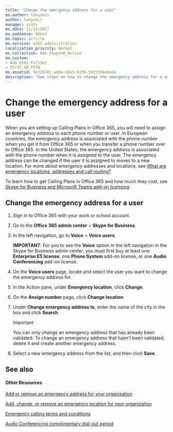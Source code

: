 ```yaml
---
title: "Change the emergency address for a user"
ms.author: tonysmit
author: tonysmit
manager: scotv
ms.date: 11/14/2017
ms.audience: Admin
ms.topic: article
ms.service: o365-administration
localization_priority: Normal
ms.collection: Adm_Skype4B_Online
ms.custom:
- Adm_O365_FullSet
- Strat_SB_PSTN
ms.assetid: 5412636c-ad0e-48a5-b199-5925156abee4
description: "See steps on how to change the emergency address for a user to work with the Public Switched Telephone Network (PSTN) in the US and Europe. "
---
```


# Change the emergency address for a user

When you are setting up Calling Plans in Office 365, you will need to assign an emergency address to each phone number or user. In European countries, the emergency address is associated with the phone number when you get it from Office 365 or when you transfer a phone number over to Office 365. In the United States, the emergency address is associated with the phone number when it is assigned to the user. The emergency address can be changed if the user it is assigned to moves to a new location. For more about emergency addresses and locations, see [What are emergency locations, addresses and call routing?](what-are-emergency-locations-addresses-and-call-routing.md)
  
To learn how to get Calling Plans in Office 365 and how much they cost, see [Skype for Business and Microsoft Teams add-on licensing](../skype-for-business-and-microsoft-teams-add-on-licensing/skype-for-business-and-microsoft-teams-add-on-licensing.md).
  
## Change the emergency address for a user

1. Sign in to Office 365 with your work or school account.
    
2. Go to the **Office 365 admin center** > **Skype for Business**.
    
3. In the left navigation, go to **Voice** > **Voice users**.
    
    **IMPORTANT**: For you to see the **Voice** option in the left navigation in the Skype for Business admin center, you must first buy at least one **Enterprise E5 license**, one **Phone System** add-on license, or one **Audio Conferencing** add-on license.
    
4. On the **Voice users** page, locate and select the user you want to change the emergency address for.
    
5. In the Action pane, under **Emergency location**, click **Change**.
    
6. On the **Assign number** page, click **Change location**. 
    
7. Under **Change emergency address to**, enter the name of the city in the box and click **Search**.
    
    > [!IMPORTANT]
    > You can only change an emergency address that has already been validated. To change an emergency address that hasn't been validated, delete it and create another emergency address. 
  
8. Select a new emergency address from the list, and then click **Save**.
    
## See also

#### Other Resources

[Add or remove an emergency address for your organization](add-or-remove-an-emergency-address-for-your-organization.md)
  
[Add, change, or remove an emergency location for your organization](add-change-or-remove-an-emergency-location-for-your-organization.md)
  
[Emergency calling terms and conditions](emergency-calling-terms-and-conditions.md)
  
[Audio Conferencing complimentary dial-out period](../accessibility-and-regulatory/audio-conferencing-complimentary-dial-out-period.md)

